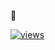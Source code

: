 🔎

[![views](https://hints.sh/github.com/devep69/devep69.svg)](https://hints.sh/github.com/devep69/devep69/)
